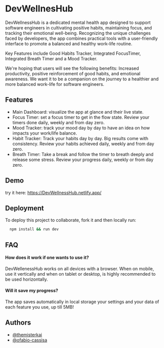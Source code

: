 # DevWellnesHub

DevWellnessHub is a dedicated mental health app designed to support software engineers in cultivating positive habits, maintaining focus, and tracking their emotional well-being. Recognizing the unique challenges faced by developers, the app combines practical tools with a user-friendly interface to promote a balanced and healthy work-life routine.

Key Features include Good Habits Tracker, Integrated FocusTimer, Integrated Breath Timer and a Mood Tracker.

We're hoping that users will see the following benefits: Increased productivity, positive reinforcement of good habits, and emotional awareness. We want it to be a companion on the journey to a healthier and more balanced work-life for software engineers.

## Features

- Main Dashboard: visualize the app at glance and their live state.
- Focus Timer: set a focus timer to get in the flow state. Review your timers done daily, weekly and from day zero.
- Mood Tracker: track your mood day by day to have an idea on how impacts your work/life balance.
- Habit Tracker: Track your habits day by day. Big results come with consistency. Review your habits achieved daily, weekly and from day zero.
- Breath Timer: Take a break and follow the timer to breath deeply and release some stress. Review your progress daily, weekly or from day zero.

## Demo

try it here: https://DevWellnessHub.netlify.app/

## Deployment

To deploy this project to collaborate, fork it and then locally run:

```bash
  npm install && run dev
```

## FAQ

#### How does it work if one wants to use it?

DevWellenessHub works on all devices with a browser. When on mobile, use it vertically and when on tablet or desktop, is highly recommended to be used horizontally.

#### Will it save my progress?

The app saves automatically in local storage your settings and your data of each feature you use, up till 5MB!

## Authors

- [@themisterkai](https://github.com/themisterkai)
- [@ofabio-cassisa](https://github.com/fabio-cassisa)
